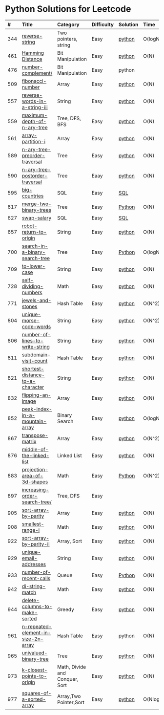 # Python Solutions for Leetcode

| \# | Title | Category | Difficulty | Solution | Time | Space |
| :--- | :--- | :--- | :--- | :--- | :--- | :--- |
| 344 | [reverse-string](https://leetcode.com/problems/reverse-string/) | Two pointers, string | Easy | [python](/python/344_ReverseString.py) | O\(logN\) | O\(1\) |
| 461 | [Hamming Distance](https://leetcode.com/problems/hamming-distance/) | Bit Manipulation | Easy | [python](/python/657_RobotReturnToOrigin.py) | O\(N\) | O\(1\) |
| 476 | [number-complement/](https://leetcode.com/problems/number-complement/) | Bit Manipulation | Easy | python |  |  |
| 509 | [fibonacci-number](https://leetcode.com/problems/fibonacci-number/) | Array | Easy | [python](/python/509_FibonacciNumber.py) | O\(N\) | O\(1\) |
| 557 | [reverse-words-in-a-string-iii](https://leetcode.com/problems/reverse-words-in-a-string-iii/) | String | Easy | [python](/python/557_ReverseWordsInAStringIII.py) | O\(N\) | O\(N\) |
| 559 | [maximum-depth-of-n-ary-tree](https://leetcode.com/problems/maximum-depth-of-n-ary-tree/) | Tree, DFS, BFS | Easy | [python](/python/559_MaximumDepthOfN-aryTree.py) | O\(N\) | O\(N\) |
| 561 | [array-partition-i](https://leetcode.com/problems/array-partition-i/) | Array | Easy | [python](/python/561_ArrayPartitionI.py) | O\(N\) | O\(N\) |
| 589 | [n-ary-tree-preorder-traversal](https://leetcode.com/problems/n-ary-tree-preorder-traversal/) | Tree | Easy | [python](/python/589_NaryTreePreorderTraversal.py) | O\(N\) | O\(1\) |
| 590 | [n-ary-tree-postorder-traversal](https://leetcode.com/problems/n-ary-tree-postorder-traversal/) | Tree | Eaay | [python](/python/590_N-aryTreePostorderTraversal.py) | O\(N\) | O\(1\) |
| 595 | [big-countries](https://leetcode.com/problems/big-countries/) | SQL | Easy | [SQL](/python/595_BigCountries.sql) |  |  |
| 617 | [merge-two-binary-trees](https://leetcode.com/problems/merge-two-binary-trees/) | Tree | Easy | [Python](/python/617_MergeTwoBinaryTrees.py) | O\(N\) | O\(logN\) |
| 627 | [swap-salary](https://leetcode.com/problems/swap-salary/) | SQL | Easy | [SQL](/python/627_SwapSalary.SQL) |  |  |
| 657 | [robot-return-to-origin](https://leetcode.com/problems/robot-return-to-origin/) | String | Easy | [python](/python/657_RobotReturnToOrigin.py) | O\(N\) | O\(1\) |
| 700 | [search-in-a-binary-search-tree](https://leetcode.com/problems/search-in-a-binary-search-tree/) | Tree | Easy | [Python](/python/700_SearchInABinarySearchTree.py) | O\(logN\) | O\(1\) |
| 709 | [to-lower-case](https://leetcode.com/problems/to-lower-case/) | String | Easy | [python](/python/709_ToLowerCase.py) | O\(N\) | O\(N\) |
| 728 | [self-dividing-numbers](https://leetcode.com/problems/self-dividing-numbers/) | Math | Easy | [python](/python/728_SelfDividingNumbers.py) | O\(N\) | O\(N\) |
| 771 | [jewels-and-stones](https://leetcode.com/problems/jewels-and-stones/) | Hash Table | Easy | [python](/python/771_JewelsAndStones.py) | O\(N^2\) | O\(N\) |
| 804 | [unique-morse-code-words](https://leetcode.com/problems/unique-morse-code-words/) | String | Easy | [python](/python/804_UniqueMorseCodeWords.py) | O\(N^2\) | O\(N\) |
| 806 | [number-of-lines-to-write-string](https://leetcode.com/problems/number-of-lines-to-write-string/) | String | Easy | [python](/python/806_NumberOfLinesToWriteString.py) | O\(N\) | O\(1\) |
| 811 | [subdomain-visit-count](https://leetcode.com/problems/subdomain-visit-count/) | Hash Table | Easy | [python](/python/811_SubdomainVisitCount.py) | O\(N\) | O\(N\) |
| 821 | [shortest-distance-to-a-character](https://leetcode.com/problems/shortest-distance-to-a-character/) | String | Easy | [python](/python/821_ShortestDistanceToACharacter.py) | O\(N\) | O\(N\) |
| 832 | [flipping-an-image](https://leetcode.com/problems/flipping-an-image/) | Array | Easy | [python](/python/832_FlippingAnImage.py) | O\(N\) | O\(1\) |
| 852 | [peak-index-in-a-mountain-array](https://leetcode.com/problems/peak-index-in-a-mountain-array/) | Binary Search | Easy | [python](/python/852_PeakIndexInAMountainArray.py) | O\(logN\) | O\(1\) |
| 867 | [transpose-matrix](https://leetcode.com/problems/transpose-matrix/) | Array | Easy | [python](/python/867_TransposeMatrix.py) | O\(N^2\) | O\(N^2\) |
| 876 | [middle-of-the-linked-list](https://leetcode.com/problems/middle-of-the-linked-list/) | Linked List | Easy | [python](/python/876_MiddleOfTheLinkedList.py) | O\(N\) | O\(N\) |
| 883 | [projection-area-of-3d-shapes](https://leetcode.com/problems/projection-area-of-3d-shapes/) | Math | Easy | [Python](/python/883_ProjectionAreaOf3DShapes.py) | O\(N^2\) | O\(1\) |
| 897 | [increasing-order-search-tree/](https://leetcode.com/problems/increasing-order-search-tree/) | Tree, DFS | Easy |  |  |  |
| 905 | [sort-array-by-parity](https://leetcode.com/problems/sort-array-by-parity/) | Array | Easy | [python](/python/905.SortArrayByParity.py) | O\(N\) | O\(N\) |
| 908 | [smallest-range-i](https://leetcode.com/problems/smallest-range-i/) | Math | Easy | [python](/python/908_SmallestRangeI.py) | O\(N\) | O\(1\) |
| 922 | [sort-array-by-parity-ii](https://leetcode.com/problems/sort-array-by-parity-ii/) | Array, Sort | Easy | [python](/python/922_SortArrayByParityII.py) | O\(N\) | O\(N\) |
| 929 | [unique-email-addresses](https://leetcode.com/problems/unique-email-addresses/ "unique-email-addresses") | String | Easy | [python](/python/929_UniqueEmailAddresses.py) | O\(N\) | O\(N\) |
| 933 | [number-of-recent-calls](https://leetcode.com/problems/number-of-recent-calls/) | Queue | Easy | [Python](/python/933_NumberOfRecentCalls.py) | O\(N\) | O\(N\) |
| 942 | [di-string-match](https://leetcode.com/problems/di-string-match/) | Math | Easy | [python](/python/942_DIStringMatch.py) | O\(N\) | O\(N\) |
| 944 | [delete-columns-to-make-sorted](https://leetcode.com/problems/delete-columns-to-make-sorted/) | Greedy | Easy | [python](/python/944_DeleteColumnsToMakeSorted.py) | O\(N\) | O\(1\) |
| 961 | [n-repeated-element-in-size-2n-array](https://leetcode.com/problems/n-repeated-element-in-size-2n-array/) | Hash Table | Easy | [python](/python/961_N-RepeatedElementInSize2NArray.py) | O\(N\) | O\(N\) |
| 965 | [univalued-binary-tree](https://leetcode.com/problems/univalued-binary-tree/) | Tree | Easy | [python](/python/965_UnivaluedBinaryTree.py) | O\(N\) | O\(N\) |
| 973 | [k-closest-points-to-origin](https://leetcode.com/problems/k-closest-points-to-origin/) | Math, Divide and Conquer, Sort | Easy | [python](/python/973_KClosestPointsToOrigin.py) | O\(N\) | O\(N\) |
| 977 | [squares-of-a-sorted-array](https://leetcode.com/problems/squares-of-a-sorted-array/) | Array,Two Pointer,Sort | Easy | [python](/python/977_SquaresofASortedArray.py) | O\(NlogN\) | O\(N\) |



